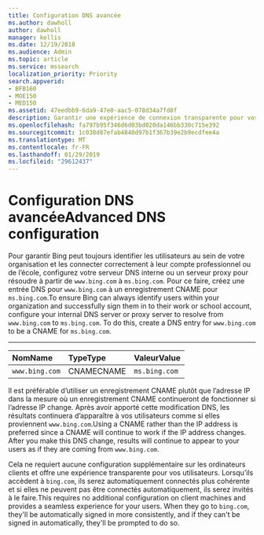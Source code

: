 ```yaml
---
title: Configuration DNS avancée
ms.author: dawholl
author: dawholl
manager: kellis
ms.date: 12/19/2018
ms.audience: Admin
ms.topic: article
ms.service: mssearch
localization_priority: Priority
search.appverid:
- BFB160
- MOE150
- MED150
ms.assetid: 47eedbb9-6da9-47e0-aac5-078d34a7fd8f
description: Garantir une expérience de connexion transparente pour vos utilisateurs à configurer votre serveur DNS à l’aide d’un enregistrement CNAME
ms.openlocfilehash: fa797b95f346d6d03bd020da146bb330c715e392
ms.sourcegitcommit: 1c038d87efab4840d97b1f367b39e2b9ecdfee4a
ms.translationtype: MT
ms.contentlocale: fr-FR
ms.lasthandoff: 01/29/2019
ms.locfileid: "29612437"
---
```

# <a name="advanced-dns-configuration"></a><span data-ttu-id="eb154-103">Configuration DNS avancée</span><span class="sxs-lookup"><span data-stu-id="eb154-103">Advanced DNS configuration</span></span>

<span data-ttu-id="eb154-p101">Pour garantir Bing peut toujours identifier les utilisateurs au sein de votre organisation et les connecter correctement à leur compte professionnel ou de l’école, configurez votre serveur DNS interne ou un serveur proxy pour résoudre à partir de `www.bing.com` à `ms.bing.com`. Pour ce faire, créez une entrée DNS pour `www.bing.com` à un enregistrement CNAME pour `ms.bing.com`.</span><span class="sxs-lookup"><span data-stu-id="eb154-p101">To ensure Bing can always identify users within your organization and successfully sign them in to their work or school account, configure your internal DNS server or proxy server to resolve from `www.bing.com` to `ms.bing.com`. To do this, create a DNS entry for `www.bing.com` to be a CNAME for `ms.bing.com`.</span></span>
  
****

|<span data-ttu-id="eb154-106">**Nom**</span><span class="sxs-lookup"><span data-stu-id="eb154-106">**Name**</span></span>|<span data-ttu-id="eb154-107">**Type**</span><span class="sxs-lookup"><span data-stu-id="eb154-107">**Type**</span></span>|<span data-ttu-id="eb154-108">**Valeur**</span><span class="sxs-lookup"><span data-stu-id="eb154-108">**Value**</span></span>|
|:-----|:-----|:-----|
|`www.bing.com`  <br/> |<span data-ttu-id="eb154-109">CNAME</span><span class="sxs-lookup"><span data-stu-id="eb154-109">CNAME</span></span>  <br/> |`ms.bing.com`  <br/> |
   
<span data-ttu-id="eb154-p102">Il est préférable d’utiliser un enregistrement CNAME plutôt que l’adresse IP dans la mesure où un enregistrement CNAME continueront de fonctionner si l’adresse IP change. Après avoir apporté cette modification DNS, les résultats continuera d’apparaître à vos utilisateurs comme si elles proviennent `www.bing.com`.</span><span class="sxs-lookup"><span data-stu-id="eb154-p102">Using a CNAME rather than the IP address is preferred since a CNAME will continue to work if the IP address changes. After you make this DNS change, results will continue to appear to your users as if they are coming from `www.bing.com`.</span></span> 
  
<span data-ttu-id="eb154-p103">Cela ne requiert aucune configuration supplémentaire sur les ordinateurs clients et offre une expérience transparente pour vos utilisateurs. Lorsqu’ils accèdent à `bing.com`, ils serez automatiquement connectés plus cohérente et si elles ne peuvent pas être connectés automatiquement, ils serez invités à le faire.</span><span class="sxs-lookup"><span data-stu-id="eb154-p103">This requires no additional configuration on client machines and provides a seamless experience for your users. When they go to `bing.com`, they'll be automatically signed in more consistently, and if they can't be signed in automatically, they'll be prompted to do so.</span></span>
